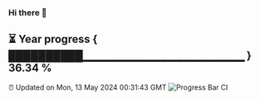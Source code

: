 ### Hi there 👋
⏳ Year progress { ██████████▁▁▁▁▁▁▁▁▁▁▁▁▁▁▁▁▁▁▁▁ } 36.34 %
---
⏰ Updated on Mon, 13 May 2024 00:31:43 GMT
![Progress Bar CI](https://github.com/Moyi321/Moyi321/workflows/Progress%20Bar%20CI/badge.svg)
